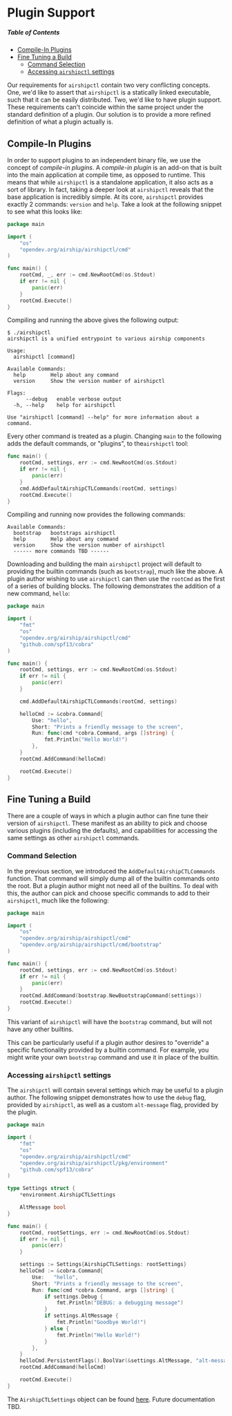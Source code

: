 # Plugin Support

##### Table of Contents
* [Compile-In Plugins](#compile-in)
* [Fine Tuning a Build](#fine-tuning)
  * [Command Selection](#command-selection)
  * [Accessing `airshipctl` settings](#settings)

Our requirements for `airshipctl` contain two very conflicting concepts. One,
we'd like to assert that `airshipctl` is a statically linked executable, such
that it can be easily distributed. Two, we'd like to have plugin support. These
requirements can't coincide within the same project under the standard
definition of a plugin. Our solution is to provide a more refined definition of
what a plugin actually is.

<a name="compile-in" />

## Compile-In Plugins

In order to support plugins to an independent binary file, we use the concept
of *compile-in plugins*. A *compile-in plugin* is an add-on that is built into
the main application at compile time, as opposed to runtime. This means that
while `airshipctl` is a standalone application, it also acts as a sort of
library.  In fact, taking a deeper look at `airshipctl` reveals that the base
application is incredibly simple. At its core, `airshipctl` provides exactly 2
commands: `version` and `help`. Take a look at the following snippet to see
what this looks like:

```go
package main

import (
	"os"
	"opendev.org/airship/airshipctl/cmd"
)

func main() {
	rootCmd, _, err := cmd.NewRootCmd(os.Stdout)
	if err != nil {
		panic(err)
	}
	rootCmd.Execute()
}
```

Compiling and running the above gives the following output:

```
$ ./airshipctl
airshipctl is a unified entrypoint to various airship components

Usage:
  airshipctl [command]

Available Commands:
  help        Help about any command
  version     Show the version number of airshipctl

Flags:
      --debug   enable verbose output
  -h, --help    help for airshipctl

Use "airshipctl [command] --help" for more information about a command.
```

Every other command is treated as a plugin. Changing `main` to the following
adds the default commands, or "plugins", to the`airshipctl` tool:

```go
func main() {
	rootCmd, settings, err := cmd.NewRootCmd(os.Stdout)
	if err != nil {
		panic(err)
	}
	cmd.AddDefaultAirshipCTLCommands(rootCmd, settings)
	rootCmd.Execute()
}
```

Compiling and running now provides the following commands:

```
Available Commands:
  bootstrap   bootstraps airshipctl
  help        Help about any command
  version     Show the version number of airshipctl
  ------ more commands TBD ------
```

Downloading and building the main `airshipctl` project will default to
providing the builtin commands (such as `bootstrap`), much like the above. A
plugin author wishing to use `airshipctl` can then use the `rootCmd` as the
first of a series of building blocks. The following demonstrates the addition
of a new command, `hello`:

```go
package main

import (
	"fmt"
	"os"
	"opendev.org/airship/airshipctl/cmd"
	"github.com/spf13/cobra"
)

func main() {
	rootCmd, settings, err := cmd.NewRootCmd(os.Stdout)
	if err != nil {
		panic(err)
	}

	cmd.AddDefaultAirshipCTLCommands(rootCmd, settings)

	helloCmd := &cobra.Command{
		Use: "hello",
		Short: "Prints a friendly message to the screen",
		Run: func(cmd *cobra.Command, args []string) {
			fmt.Println("Hello World!")
		},
	}
	rootCmd.AddCommand(helloCmd)

	rootCmd.Execute()
}
```

<a name="fine-tuning" />

## Fine Tuning a Build

There are a couple of ways in which a plugin author can fine tune their version
of `airshipctl`. These manifest as an ability to pick and choose various
plugins (including the defaults), and capabilities for accessing the same
settings as other `airshipctl` commands.

<a name="command-selection" />

### Command Selection

In the previous section, we introduced the `AddDefaultAirshipCTLCommands`
function. That command will simply dump all of the builtin commands onto the
root. But a plugin author might not need all of the builtins. To deal with
this, the author can pick and choose specific commands to add to their
`airshipctl`, much like the following:

```go
package main

import (
	"os"
	"opendev.org/airship/airshipctl/cmd"
	"opendev.org/airship/airshipctl/cmd/bootstrap"
)

func main() {
	rootCmd, settings, err := cmd.NewRootCmd(os.Stdout)
	if err != nil {
		panic(err)
	}
	rootCmd.AddCommand(bootstrap.NewBootstrapCommand(settings))
	rootCmd.Execute()
}
```

This variant of `airshipctl` will have the `bootstrap` command, but will not
have any other builtins.

This can be particularly useful if a plugin author desires to "override" a
specific functionality provided by a builtin command. For example, you might
write your own `bootstrap` command and use it in place of the builtin.

<a name="settings" />

### Accessing `airshipctl` settings

The `airshipctl` will contain several settings which may be useful to a plugin
author. The following snippet demonstrates how to use the `debug` flag,
provided by `airshipctl`, as well as a custom `alt-message` flag, provided by
the plugin.

```go
package main

import (
	"fmt"
	"os"
	"opendev.org/airship/airshipctl/cmd"
	"opendev.org/airship/airshipctl/pkg/environment"
	"github.com/spf13/cobra"
)

type Settings struct {
	*environment.AirshipCTLSettings

	AltMessage bool
}

func main() {
	rootCmd, rootSettings, err := cmd.NewRootCmd(os.Stdout)
	if err != nil {
		panic(err)
	}

	settings := Settings{AirshipCTLSettings: rootSettings}
	helloCmd := &cobra.Command{
		Use:   "hello",
		Short: "Prints a friendly message to the screen",
		Run: func(cmd *cobra.Command, args []string) {
			if settings.Debug {
				fmt.Println("DEBUG: a debugging message")
			}
			if settings.AltMessage {
				fmt.Println("Goodbye World!")
			} else {
				fmt.Println("Hello World!")
			}
		},
	}
	helloCmd.PersistentFlags().BoolVar(&settings.AltMessage, "alt-message", false, "display an alternate message")
	rootCmd.AddCommand(helloCmd)

	rootCmd.Execute()
}
```

The `AirshipCTLSettings` object can be found
[here](pkg/environment/settings.go). Future documentation TBD.
